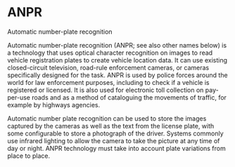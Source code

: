 # ANPR
Automatic number-plate recognition

Automatic number-plate recognition (ANPR; see also other names below) is a technology that uses optical character recognition on images to read vehicle registration plates to create vehicle location data. It can use existing closed-circuit television, road-rule enforcement cameras, or cameras specifically designed for the task. ANPR is used by police forces around the world for law enforcement purposes, including to check if a vehicle is registered or licensed. It is also used for electronic toll collection on pay-per-use roads and as a method of cataloguing the movements of traffic, for example by highways agencies.

Automatic number plate recognition can be used to store the images captured by the cameras as well as the text from the license plate, with some configurable to store a photograph of the driver. Systems commonly use infrared lighting to allow the camera to take the picture at any time of day or night. ANPR technology must take into account plate variations from place to place.
